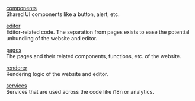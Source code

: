 [components](./components/)  
Shared UI components like a button, alert, etc.

[editor](./editor/)  
Editor-related code. The separation from pages exists to ease the potential unbundling of the website and editor.

[pages](./pages/)  
The pages and their related components, functions, etc. of the website.

[renderer](./renderer/)  
Rendering logic of the website and editor.

[services](./services/)  
Services that are used across the code like i18n or analytics.
